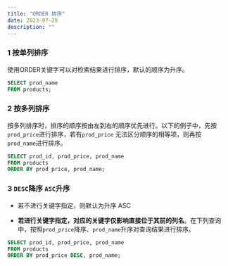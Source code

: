 ```yaml
---
title: "ORDER 排序"
date: 2023-07-28
description: ""
---
```


### 1 按单列排序

使用ORDER关键字可以对检索结果进行排序，默认的顺序为升序。

```sql
SELECT prod_name
FROM products;
```

### 2 按多列排序

按多列排序时，排序的顺序按由左到右的顺序优先进行。以下的例子中，先按`prod_price`进行排序，若有`prod_price`
无法区分顺序的相等项，则再按`prod_name`进行排序。

```sql
SELECT prod_id, prod_price, prod_name
FROM products
ORDER BY prod_price, prod_name;
```

### 3 `DESC`降序 `ASC`升序

+ 若不进行关键字指定，则默认为升序 ASC

+ **若进行关键字指定，对应的关键字仅影响直接位于其前的列名**。在下列查询中，按照`prod_price`降序、`prod_name`升序对查询结果进行排序。

```sql
SELECT prod_id, prod_price, prod_name
FROM products
ORDER BY prod_price DESC, prod_name;
```



